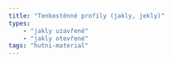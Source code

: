 ```yaml
---
title: "Tenkostěnné profily (jakly, jekly)"
types:
    - "jakly uzavřené"
    - "jakly otevřené"
tags: "hutni-material"
---
```

